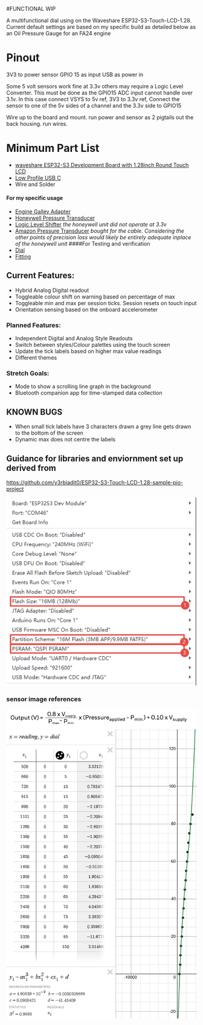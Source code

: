 #FUNCTIONAL WIP

A multifunctional dial using on the Waveshare ESP32-S3-Touch-LCD-1.28. Current default settings are based on my specific build as detailed below as an Oil Pressure Gauge for an FA24 engine

# Pinout
3V3 to power sensor
GPIO 15 as input
USB as power in

Some 5 volt sensors work fine at 3.3v others may require a Logic Level Converter. This must be done as the GPIO15 ADC input cannot handle over 3.1v. In this case connect VSYS to 5v ref, 3V3 to 3.3v ref, Connect the sensor to one of the 5v sides of a channel and the 3.3v side to GPIO15

Wire up to the board and mount. run power and sensor as 2 pigtails out the back housing. run wires. 

# Minimum Part List
- [waveshare ESP32-S3 Development Board with 1.28inch Round Touch LCD](https://www.amazon.ca/waveshare-Development-Accelerometer-Gyroscope-Connector/dp/B0CM8L8HX2)
- [Low Profile USB C ](https://www.aliexpress.com/item/1005005372545619.html?spm=a2g0o.cart.0.0.501f38da4nZJUl&mp=1)
- Wire and Solder
#### For my specific usage 
- [Engine Galley Adapter](https://www.amazon.ca/gp/product/B09C8V8X2V?smid=A2SEQ57LRTT8C8&psc=1)
- [Honeywell Pressure Transducer](https://www.mouser.ca/ProductDetail/Honeywell/MIPAN2XX150PSAAX?qs=7MVldsJ5UawRN2htYDv0%2Fw%3D%3D) 
- [Logic Level Shifter](https://www.amazon.ca/ARTGEAR-3-3V-5V-Channels-Converter-Bi-Directional/dp/B07V1YY8FH?crid=CTENHP0MF9X9&dib=eyJ2IjoiMSJ9.CjQGOx9iCZDAHSse45UKNUaSL3rYnKiNX-VR8_hpTH7-O_ZBNZgux8S7d3LTyjnMbwzxPiKNvV1SufyKejjoFf9JX624qvYaead0trW2Ru7B9lEiIrfT-fMub88IBmkJdNbB-5y2-p7chDvibqj2H4uHJzwGPACicBqhQsGJeXp4F6dRMMQvs6Fromoa4QFgkuidQM_SGOKt3Snnpc90j6McB_-NQXz2Rv7NLOc3zYcvbr-DbvsXEfxMch4UF0fgf0T4Mk44aWRXfQyu4AMjkCRdYP5OhxjS3j2CpeaPvOug2etveiHkbiz9Qcy1kTp0jGSO7Ao4QHQlcBWcB9BNxeKvAiPhgsx5IuTPNWs3XkLN_jeXIt9Bnkj0NEmPlmimHHfUuwmeQcIJsS51Qo5p-o1b5HkA9d4hPb778LOz6o_gAxgKU42Ew5fYMQnI0tKK.ozHKnzPWshRo6H4FVDgEQNcc7nLKwrG4qMG_QZie4xI&dib_tag=se&keywords=logic+level+shifter&qid=1740014403&sprefix=logic+level+%2Caps%2C159&sr=8-5) *the honeywell unit did not operate at 3.3v*
- [Amazon Pressure Transducer](https://www.amazon.ca/Pressure-Transducer-Sender-Connector-Stainless/dp/B09WRP4DYZ?crid=7CFMSKK2K8LZ&dib=eyJ2IjoiMSJ9.IIGjJQFL_j2aXoIxiNl9oby-mMrpvZYJ3rNblYz0AZb6WQk8yXfF0qj42aS41HcIX2jC0KolqkYA7ZRHhZhy7h9JKwARQnBw8RTQnYrsRC-5xL4IFi392AdsQZFuisGMD3BcdFk-Vh1vy-8ktmg00VHpIvr0c0HRmHTAplD7iNWZ84RhW7NvAA2THUSatK1il34qfKI1xLJiykFX2yAXqRgpoqfKNpqMGyBhMR_c3OPdA5ynXOwTtFUcZoim2JMXD2fH9T3XElTp-q-4Vw8wR0qIr8K4NA2FwPUS746QfpNejFT3vYB_h36Fj-3v4RYEMZe-gm6IZNi1FwnlDpv9EgKNVytF80mucg3r5sWRetyj5hFuu67W7pl4yVZZ8Imp_ORvEicXbEdgsqti6XySiERH_RH9X0GGv7v-YynIhjQoKscvA96EbUAtihtOxitx.C0LYyVvcZ86CRWXTOHHt6o20T_DBfqDZ18bfAo7geww&dib_tag=se&keywords=oil+pressure+sensor+connector&qid=1738370546&sprefix=oil+pressure+sensor+connecto%2Caps%2C144&sr=8-8) *bought for the cable. Considering the other points of precision loss would likely be entirely adequate inplace of the honeywell unit*
####For Testing and verification
- [Dial](https://www.amazon.ca/gp/product/B0087UD156?smid=A3DWYIK6Y9EEQB&psc=1)
- [Fitting](https://www.amazon.ca/gp/product/B0B8XK29Y8?smid=A2ICOVNJJP1U27&psc=1)


## Current Features:
- Hybrid Analog Digital readout
- Toggleable colour shift on warning based on percentage of max
- Toggleable min and max per session ticks. Session resets on touch input
- Orientation sensing based on the onboard accelerometer

### Planned Features:
- Independent Digital and Analog Style Readouts
- Switch between styles/Colour palettes using the touch screen
- Update the tick labels based on higher max value readings
- Different themes

### Stretch Goals:
- Mode to show a scrolling line graph in the background
- Bluetooth companion app for time-stamped data collection

## KNOWN BUGS
- When small tick labels have 3 characters drawn a grey line gets drawn to the bottom of the screen
- Dynamic max does not centre the labels

## Guidance for libraries and enviornment set up derived from
https://github.com/y3rbiadit0/ESP32-S3-Touch-LCD-1.28-sample-pio-project

![alt text](./README_assets//image.png)

### sensor image references
![alt text](./README_assets//pressure.png)
![alt text](./README_assets//desmos.png)

